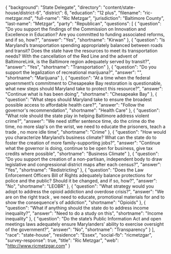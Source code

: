 {
  "background": "State Delegate",
  "directory": "content/state-house/district-6",
  "district": 6,
  "education": "12 plus",
  "filename": "ric-metzgar.md",
  "full-name": "Ric Metzgar",
  "jurisdiction": "Baltimore County",
  "last-name": "Metzgar",
  "party": "Republican",
  "questions": [
    {
      "question": "Do you support the findings of the Commission on Innovation and Excellence in Education? Are you committed to funding associated reforms, and if so, how?",
      "answer": "Yes",
      "shortname": "Kirwan"
    },
    {
      "question": "Is Maryland’s transportation spending appropriately balanced between roads and transit? Does the state have the resources to meet its transportation needs? With the cancellation of the Red Line and the advent of BaltimoreLink, is the Baltimore region adequately served by transit?",
      "answer": "Yes",
      "shortname": "Transportation"
    },
    {
      "question": "Do you support the legalization of recreational marijuana?",
      "answer": "",
      "shortname": "Marijuana"
    },
    {
      "question": "At a time when the federal government’s commitment to Chesapeake Bay restoration is questionable, what new steps should Maryland take to protect this resource?",
      "answer": "Continue what is has been doing",
      "shortname": "Chesapeake Bay"
    },
    {
      "question": "What steps should Maryland take to ensure the broadest possible access to affordable health care?",
      "answer": "Follow the governor's recommendation",
      "shortname": "Health Care"
    },
    {
      "question": "What role should the state play in helping Baltimore address violent crime?",
      "answer": "We need stiffer sentence time, do the crime do the time, no more slap's on the wrist, we need to educate the prisoners, teach a trade , no more idle time",
      "shortname": "Crime"
    },
    {
      "question": "How would you characterize Maryland’s business climate? What can the state do to foster the creation of more family-supporting jobs?",
      "answer": "Continue what the governor is doing, continue to be open for business, give tax credits where possible",
      "shortname": "Business Climate"
    },
    {
      "question": "Do you support the creation of a non-partisan, independent body to draw legislative and congressional district maps after each census?",
      "answer": "Yes",
      "shortname": "Redistricting"
    },
    {
      "question": "Does the Law Enforcement Officers Bill of Rights adequately balance protections for police and the public? Should it be changed, and if so, how?",
      "answer": "No",
      "shortname": "LEOBR"
    },
    {
      "question": "What strategy would you adopt to address the opioid addiction and overdose crisis?",
      "answer": "We are on the right track , we need to educate, promotional materials for and to show the consequence's of addiction",
      "shortname": "Opioids"
    },
    {
      "question": "What if anything should the state do to address income inequality?",
      "answer": "Need to do a study on this",
      "shortname": "Income inequality"
    },
    {
      "question": "Do the state’s Public Information Act and open meetings laws adequately ensure Marylanders’ ability to exercise oversight of the government?",
      "answer": "No",
      "shortname": "Transparency"
    }
  ],
  "race": "state-house",
  "residence": "Essex",
  "social-fb": "ricmetzgar",
  "survey-response": true,
  "title": "Ric Metzgar",
  "web": "http://www.ricmetzgar.com"
}
